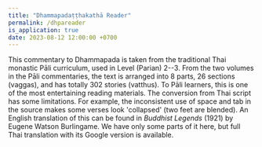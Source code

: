 ```yaml
---
title: "Dhammapadaṭṭhakathā Reader"
permalink: /dhpareader
is_application: true
date: 2023-08-12 12:00:00 +0700
---
```


This commentary to Dhammapada is taken from the traditional Thai monastic Pāli curriculum, used in Level (Parian) 2--3. From the two volumes in the Pāli commentaries, the text is arranged into 8 parts, 26 sections (vaggas), and has totally 302 stories (vatthus). To Pāli learners, this is one of the most entertaining reading materials. The conversion from Thai script has some limitations. For example, the inconsistent use of space and tab in the source makes some verses look 'collapsed' (two feet are blended). An English translation of this can be found in *Buddhist Legends* (1921) by Eugene Watson Burlingame. We have only some parts of it here, but full Thai translation with its Google version is available.

<div id="toolbar" class="fixed" style="display:none;padding-top:3px;padding-bottom:10px;">
<span class="toolbarbg">
<button onClick="bcUtil.toggleToolBar(dhpaReader);"><svg class="icon"><use xlink:href="/assets/fontawesome/custom.svg#window-maximize"></use></svg></button>
<button onClick="dhpaReader.showTOC(true);">TOC</button>
<select id="partselector" onClick="dhpaReader.selectPart();">
<option value="1">Part I</option>
<option value="2">Part II</option>
<option value="3">Part III</option>
<option value="4">Part IV</option>
<option value="5">Part V</option>
<option value="6">Part VI</option>
<option value="7">Part VII</option>
<option value="8">Part VIII</option>
</select>
<select id="vatthuselector" onChange="dhpaReader.goVatthu();"></select>
<button onClick="dhpaReader.loadText();">Load</button>
<button id="burlbutton" title="Burlingame's translation" onClick="dhpaReader.openTransBurl();">Burl</button>
<button title="Thai translation" onClick="dhpaReader.openTransThai();">Thai</button>
</span>
</div>
<div id="textdisplay"></div>
<script src="/assets/js/dhpareader.js"></script>
<script src="/assets/js/pako_inflate.min.js"></script>
<script>
dhpaReader.util = bcUtil;
dhpaReader.loadTOC();
</script>
